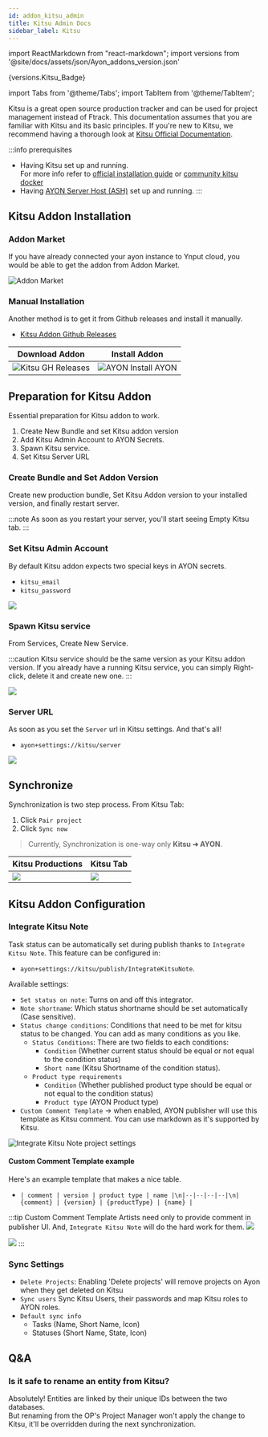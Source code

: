```yaml
---
id: addon_kitsu_admin
title: Kitsu Admin Docs
sidebar_label: Kitsu
---
```


import ReactMarkdown from "react-markdown";
import versions from '@site/docs/assets/json/Ayon_addons_version.json'

<ReactMarkdown>
{versions.Kitsu_Badge}
</ReactMarkdown>


import Tabs from '@theme/Tabs';
import TabItem from '@theme/TabItem';

Kitsu is a great open source production tracker and can be used for project management instead of Ftrack. This documentation assumes that you are familiar with Kitsu and its basic principles. If you're new to Kitsu, we recommend having a thorough look at [Kitsu Official Documentation](https://kitsu.cg-wire.com/).

:::info prerequisites
- Having Kitsu set up and running. <br /> For more info refer to [official installation guide](https://zou.cg-wire.com/) or [community kitsu docker](https://github.com/EmberLightVFX/Kitsu-for-Docker)
- Having [AYON Server Host (ASH)](https://github.com/ynput/ash) set up and running. 
:::

## Kitsu Addon Installation

### Addon Market 

If you have already connected your ayon instance to Ynput cloud, you would be able to get the addon from Addon Market.

![Addon Market](assets/kitsu/admin/kitsu_addon_market.png)

### Manual Installation 
Another method is to get it from Github releases and install it manually.

- [Kitsu Addon Github Releases](https://github.com/ynput/ayon-kitsu/releases)

| Download Addon | Install Addon |
|--|--|
| ![Kitsu GH Releases](assets/kitsu/admin/kitsu_gh_releases.png) | ![AYON Install AYON](assets/kitsu/admin/ayon_install_addon.png) |

## Preparation for Kitsu Addon
Essential preparation for Kitsu addon to work.

1. Create New Bundle and set Kitsu addon version
2. Add Kitsu Admin Account to AYON Secrets.
3. Spawn Kitsu service.
4. Set Kitsu Server URL


### Create Bundle and Set Addon Version
Create new production bundle, Set Kitsu Addon version to your installed version, and finally restart server.

:::note
As soon as you restart your server, you'll start seeing Empty Kitsu tab.
:::

### Set Kitsu Admin Account
By default Kitsu addon expects two special keys in AYON secrets.
- `kitsu_email`
- `kitsu_password`
  
![](assets/kitsu/admin/kitsu_admin_account.png)


### Spawn Kitsu service
From Services, Create New Service.

:::caution
Kitsu service should be the same version as your Kitsu addon version.
If you already have a running Kitsu service, you can simply Right-click, delete it and create new one.
:::

![](assets/kitsu/admin/kitsu_service.png)

### Server URL
As soon as you set the `Server` url in Kitsu settings. And that's all!

- `ayon+settings://kitsu/server`
  
![](assets/kitsu/admin/kitsu_server_url.png)


## Synchronize
Synchronization is two step process.
From Kitsu Tab:
1. Click `Pair project`
2. Click `Sync now`

> Currently, Synchronization is one-way only **Kitsu ➜ AYON**.

| Kitsu Productions | Kitsu Tab |
|--|--|
| ![](assets/kitsu/admin/kitsu_tab_sync_2.png) | ![](assets/kitsu/admin/kitsu_tab_sync.png) |

## Kitsu Addon Configuration

### Integrate Kitsu Note
Task status can be automatically set during publish thanks to `Integrate Kitsu Note`. This feature can be configured in:
- `ayon+settings://kitsu/publish/IntegrateKitsuNote`.

Available settings:
- `Set status on note`: Turns on and off this integrator.
- `Note shortname`: Which status shortname should be set automatically (Case sensitive).
- `Status change conditions`: Conditions that need to be met for kitsu status to be changed. You can add as many conditions as you like.
  - `Status Conditions`: There are two fields to each conditions: 
    - `Condition` (Whether current status should be equal or not equal to the condition status)
    - `Short name` (Kitsu Shortname of the condition status).
  - `Product type requirements`
    - `Condition` (Whether published product type should be equal or not equal to the condition status)
    - `Product type` (AYON Product type)
- `Custom Comment Template` -> when enabled, AYON publisher will use this template as Kitsu comment. You can use markdown as it's supported by Kitsu.


![Integrate Kitsu Note project settings](assets/kitsu/admin/integrate_kitsu_note_settings.png)

#### Custom Comment Template example
Here's an example template that makes a nice table.
- `| comment | version | product type | name |\n|--|--|--|--|\n| {comment} | {version} | {productType} | {name} |`
  
:::tip Custom Comment Template
Artists need only to provide comment in publisher UI. 
And, `Integrate Kitsu Note` will do the hard work for them.
![](assets/kitsu/admin/kitsu_comment_publisher.png)

![](assets/kitsu/admin/kitsu_comment_template.png)
:::
### Sync Settings

- `Delete Projects`: Enabling 'Delete projects' will remove projects on Ayon when they get deleted on Kitsu
- `Sync users` Sync Kitsu Users, their passwords and map Kitsu roles to AYON roles.
- `Default sync info`
  - Tasks (Name, Short Name, Icon)
  - Statuses (Short Name, State, Icon)

## Q&A
### Is it safe to rename an entity from Kitsu?
Absolutely! Entities are linked by their unique IDs between the two databases.  
But renaming from the OP's Project Manager won't apply the change to Kitsu, it'll be overridden during the next synchronization.
